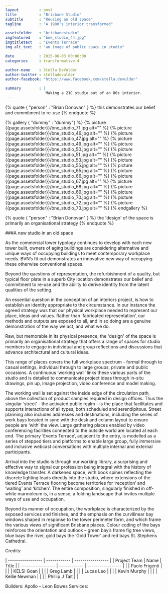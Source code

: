 ```yaml
---
layout         : post
title          : "Brisbane Studio"
subtitle       : "Reusing an old space"
tagline        : "A 1980's interior transformed"

assetsfolder   : "brisbanestudio"
imgfeatured    : "bne_studio_44.jpg"
imgtitletext   : "Events Terrace"
img_alt_text   : "an image of public space in studio"

date           : 2015-06-03 00:00:00
categories     : transformative-4

author-name    : Stella DeVulder
author-twitter : stelladevulder
author-facebook: "https://www.facebook.com/stella.devulder"

summary        : |
                  Making a 21C studio out of an 80s interior.
---
```


{% quote { "person" : "Brian Donovan" } %} this demonstrates our belief and commitment to re-use {% endquote %}



{% gallery { "dummy" : "dummy"} %}
    {% picture {{page.assetsfolder}}/bne_studio_71.jpg alt="" %}
    {% picture {{page.assetsfolder}}/bne_studio_46.jpg alt="" %}
    {% picture {{page.assetsfolder}}/bne_studio_47.jpg alt="" %}
    {% picture {{page.assetsfolder}}/bne_studio_49.jpg alt="" %}
    {% picture {{page.assetsfolder}}/bne_studio_50.jpg alt="" %}
    {% picture {{page.assetsfolder}}/bne_studio_51.jpg alt="" %}
    {% picture {{page.assetsfolder}}/bne_studio_53.jpg alt="" %}
    {% picture {{page.assetsfolder}}/bne_studio_55.jpg alt="" %}
    {% picture {{page.assetsfolder}}/bne_studio_65.jpg alt="" %}
    {% picture {{page.assetsfolder}}/bne_studio_66.jpg alt="" %}
    {% picture {{page.assetsfolder}}/bne_studio_67.jpg alt="" %}
    {% picture {{page.assetsfolder}}/bne_studio_68.jpg alt="" %}
    {% picture {{page.assetsfolder}}/bne_studio_69.jpg alt="" %}
    {% picture {{page.assetsfolder}}/bne_studio_70.jpg alt="" %}
    {% picture {{page.assetsfolder}}/bne_studio_72.jpg alt="" %}
    {% picture {{page.assetsfolder}}/bne_studio_73.jpg alt="" %}
{% endgallery %}

{% quote { "person" : "Brian Donovan" } %} the 'design' of the space is primarily an organisational strategy {% endquote %}

###A new studio in an old space

As the commercial tower typology continues to develop with each new tower built, owners of aging buildings are considering alternative and unique ways of occupying buildings to meet contemporary workplace needs. BVN’s fit out demonstrates an innovative new way of occupying these otherwise conventional spaces.

Beyond the questions of representation, the refurbishment of a quality, but typical floor plate in a superb City location demonstrates our belief and commitment to re-use and the ability to derive identity from the latent qualities of the setting.

An essential question in the conception of an interiors project, is how to establish an identity appropriate to the circumstance. In our instance the agreed strategy was that our physical workplace needed to represent our place, ideas and values. Rather than ‘fabricated representation’, our methods and outputs are exposed to all, and in so doing are a genuine demonstration of the way we act, and what we do.

Raw, but memorable in its physical presence, the 'design' of the space is primarily an organisational strategy that offers a range of spaces for studio members to engage in individual and group reflections and discussions that advance architectural and cultural ideas.

This range of places covers the full workplace spectrum - formal through to casual settings, individual through to large groups, private and public occasions. A continuous ‘working wall’ links these various parts of the studio and is detailed to communicate project ideas through in-situ drawings, pin up, image projection, video conference and model making.  

The working wall is set against the inside edge of the circulation path, above the collection of product samples required in design offices. Thus the singular ‘street’ - the activated public realm - is the place that facilitates and supports interactions of all types, both scheduled and serendipitous. Street planning also includes addresses and destinations, including the series of work bays located in sync with the desk and column layout to ensure people are ‘with’ the view.  Large gathering places enabled by video conferencing facilities connected to the outside world are located at each end. The primary ‘Events Terrace’, adjacent to the entry, is modelled as a series of stepped tiers and platforms to enable large group, fully immersive and inclusive webcast conversations with multiple internal and external participants. 

Arrival into the studio is through our working library, a surprising and effective way to signal our profession being integral with the history of knowledge transfer. A darkened space, with book spines reflecting the discrete lighting leads directly into the studio, where extensions of the tiered Events Terrace flooring become territories for ‘reception’ and ‘waiting’ and ‘kitchen’. The entire composition, singularly finished in off-white marmoleum is, in a sense, a folding landscape that invites multiple ways of use and occupation.

Beyond its manner of occupation, the workplace is characterized by the exposed services and finishes, and the emphasis on the curvilinear bay windows shaped in response to the tower perimeter form, and which frame the various views of significant Brisbane places. Colour coding of the bays reinforces the orientation and outlook – green bay’s frame fig tree views, blue bays the river, gold bays the ‘Gold Tower’ and red bays St. Stephens Cathedral.

Credits:

| ----------------- | ------------   | ----------------- |
| Project Team      | Name           | Title             |
| ----------------- | ------------   | ----------------- |
|                   | Paolo Frigenti |                   |
|                   | KELSI Goan     |                   |
|                   | Greg Lamb      |                   |
|                   | Lucas Leo      |                   |
|                   | Kevin Murphy   |                   |
|                   | Kellie Newman  |                   |
|                   | Phillip J Tait |                   |

Builders: Apollo – Leon Bowes
Services:


